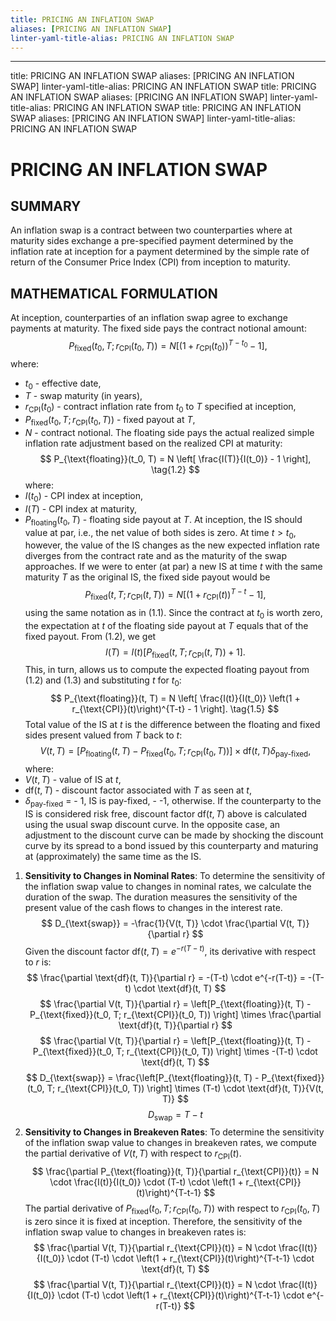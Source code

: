 ```yaml
---
title: PRICING AN INFLATION SWAP
aliases: [PRICING AN INFLATION SWAP]
linter-yaml-title-alias: PRICING AN INFLATION SWAP
---
```

---
title: PRICING AN INFLATION SWAP
aliases: [PRICING AN INFLATION SWAP]
linter-yaml-title-alias: PRICING AN INFLATION SWAP
title: PRICING AN INFLATION SWAP
aliases: [PRICING AN INFLATION SWAP]
linter-yaml-title-alias: PRICING AN INFLATION SWAP
title: PRICING AN INFLATION SWAP
aliases: [PRICING AN INFLATION SWAP]
linter-yaml-title-alias: PRICING AN INFLATION SWAP
# PRICING AN INFLATION SWAP
## SUMMARY
An inflation swap is a contract between two counterparties where at maturity sides exchange a pre-specified payment determined by the inflation rate at inception for a payment determined by the simple rate of return of the Consumer Price Index (CPI) from inception to maturity.
## MATHEMATICAL FORMULATION
At inception,  counterparties of an inflation swap agree to exchange payments at maturity. The fixed side pays the contract notional amount:
$$
P_{\text{fixed}}(t_0,       T; r_{\text{CPI}}(t_0,       T)) = N \left[ \left(1 + r_{\text{CPI}}(t_0)\right)^{T-t_0} - 1 \right],       \tag{1.1}
$$
where:
- $t_0$ - effective date,
- $T$ - swap maturity (in years),
- $r_{\text{CPI}}(t_0)$ - contract inflation rate from $t_0$ to $T$ specified at inception,
- $P_{\text{fixed}}(t_0,       T; r_{\text{CPI}}(t_0,       T))$ - fixed payout at $T$,
- $N$ - contract notional.
The floating side pays the actual realized simple inflation rate adjustment based on the realized CPI at maturity:
$$
P_{\text{floating}}(t_0,       T) = N \left[ \frac{I(T)}{I(t_0)} - 1 \right],       \tag{1.2}
$$
where:
- $I(t_0)$ - CPI index at inception,
- $I(T)$ - CPI index at maturity,
- $P_{\text{floating}}(t_0,       T)$ - floating side payout at $T$.
At inception,  the IS should value at par,  i.e.,  the net value of both sides is zero. At time $t > t_0$,  however,  the value of the IS changes as the new expected inflation rate diverges from the contract rate and as the maturity of the swap approaches. If we were to enter (at par) a new IS at time $t$ with the same maturity $T$ as the original IS,  the fixed side payout would be
$$
P_{\text{fixed}}(t,       T; r_{\text{CPI}}(t,       T)) = N \left[ \left(1 + r_{\text{CPI}}(t)\right)^{T-t} - 1 \right],       \tag{1.3}
$$
using the same notation as in (1.1). Since the contract at $t_0$ is worth zero,  the expectation at $t$ of the floating side payout at $T$ equals that of the fixed payout. From (1.2),  we get
$$
I(T) = I(t) \left[ P_{\text{fixed}}(t,       T; r_{\text{CPI}}(t,       T)) + 1 \right]. \tag{1.4}
$$
This,  in turn,  allows us to compute the expected floating payout from (1.2) and (1.3) and substituting $t$ for $t_0$:
$$
P_{\text{floating}}(t,       T) = N \left[ \frac{I(t)}{I(t_0)} \left(1 + r_{\text{CPI}}(t)\right)^{T-t} - 1 \right]. \tag{1.5}
$$
Total value of the IS at $t$ is the difference between the floating and fixed sides present valued from $T$ back to $t$:
$$
V(t,       T) = \left[ P_{\text{floating}}(t,       T) - P_{\text{fixed}}(t_0,       T; r_{\text{CPI}}(t_0,       T)) \right] \times \text{df}(t,       T)\delta_{\text{pay-fixed}},      
\tag{1.6}
$$
where:
- $V(t,       T)$ - value of IS at $t$,
- $\text{df}(t,       T)$ - discount factor associated with $T$ as seen at $t$,
- $\delta_{\text{pay-fixed}}$ =
		- 1,  IS is pay-fixed,
		- -1,  otherwise.
If the counterparty to the IS is considered risk free,  discount factor $\text{df}(t,       T)$ above is calculated using the usual swap discount curve. In the opposite case,  an adjustment to the discount curve can be made by shocking the discount curve by its spread to a bond issued by this counterparty and maturing at (approximately) the same time as the IS.
1. **Sensitivity to Changes in Nominal Rates**:
   To determine the sensitivity of the inflation swap value to changes in nominal rates,  we calculate the duration of the swap. The duration measures the sensitivity of the present value of the cash flows to changes in the interest rate.
   $$
   D_{\text{swap}} = -\frac{1}{V(t,       T)} \cdot \frac{\partial V(t,       T)}{\partial r}
  $$
   Given the discount factor $\text{df}(t,       T) = e^{-r(T-t)}$,       its derivative with respect to $r$ is:
   $$
   \frac{\partial \text{df}(t,  T)}{\partial r} = -(T-t) \cdot e^{-r(T-t)} = -(T-t) \cdot \text{df}(t,  T)
  $$
   $$
   \frac{\partial V(t,  T)}{\partial r} = \left[P_{\text{floating}}(t,  T) - P_{\text{fixed}}(t_0,  T; r_{\text{CPI}}(t_0,  T)) \right] \times \frac{\partial \text{df}(t,  T)}{\partial r}
  $$
   $$
   \frac{\partial V(t,  T)}{\partial r} = \left[P_{\text{floating}}(t,  T) - P_{\text{fixed}}(t_0,  T; r_{\text{CPI}}(t_0,  T)) \right] \times -(T-t) \cdot \text{df}(t,  T)
  $$
   $$
   D_{\text{swap}} = \frac{\left[P_{\text{floating}}(t,  T) - P_{\text{fixed}}(t_0,  T; r_{\text{CPI}}(t_0,  T)) \right] \times (T-t) \cdot \text{df}(t,  T)}{V(t,  T)}
  $$
   $$
   D_{\text{swap}} = T - t
  $$
2. **Sensitivity to Changes in Breakeven Rates**:
   To determine the sensitivity of the inflation swap value to changes in breakeven rates,       we compute the partial derivative of $V(t,       T)$ with respect to $r_{\text{CPI}}(t)$.
   $$
   \frac{\partial P_{\text{floating}}(t,  T)}{\partial r_{\text{CPI}}(t)} = N \cdot \frac{I(t)}{I(t_0)} \cdot (T-t) \cdot \left(1 + r_{\text{CPI}}(t)\right)^{T-t-1}
  $$
   The partial derivative of $P_{\text{fixed}}(t_0,       T; r_{\text{CPI}}(t_0,       T))$ with respect to $r_{\text{CPI}}(t_0,       T)$ is zero since it is fixed at inception.
   Therefore,       the sensitivity of the inflation swap value to changes in breakeven rates is:
   $$
   \frac{\partial V(t,  T)}{\partial r_{\text{CPI}}(t)} = N \cdot \frac{I(t)}{I(t_0)} \cdot (T-t) \cdot \left(1 + r_{\text{CPI}}(t)\right)^{T-t-1} \cdot \text{df}(t,  T)
  $$
   $$
   \frac{\partial V(t,  T)}{\partial r_{\text{CPI}}(t)} = N \cdot \frac{I(t)}{I(t_0)} \cdot (T-t) \cdot \left(1 + r_{\text{CPI}}(t)\right)^{T-t-1} \cdot e^{-r(T-t)}
  $$
  $$
$$